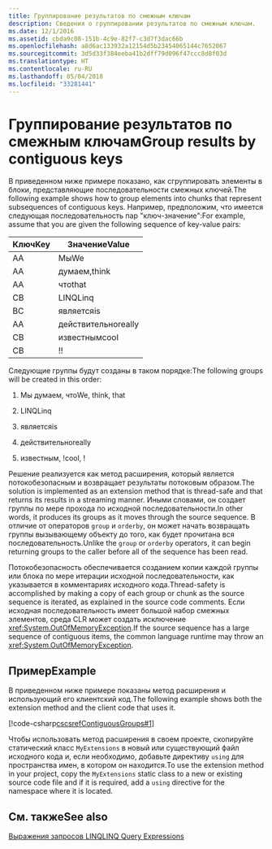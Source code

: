 ```yaml
---
title: Группирование результатов по смежным ключам
description: Сведения о группировании результатов по смежным ключам.
ms.date: 12/1/2016
ms.assetid: cbda9c08-151b-4c9e-82f7-c3d7f3dac66b
ms.openlocfilehash: a8d6ac133932a12154d5b23454065144c7652067
ms.sourcegitcommit: 3d5d33f384eeba41b2dff79d096f47ccc8d8f03d
ms.translationtype: HT
ms.contentlocale: ru-RU
ms.lasthandoff: 05/04/2018
ms.locfileid: "33281441"
---
```

# <a name="group-results-by-contiguous-keys"></a><span data-ttu-id="99882-103">Группирование результатов по смежным ключам</span><span class="sxs-lookup"><span data-stu-id="99882-103">Group results by contiguous keys</span></span>

<span data-ttu-id="99882-104">В приведенном ниже примере показано, как сгруппировать элементы в блоки, представляющие последовательности смежных ключей.</span><span class="sxs-lookup"><span data-stu-id="99882-104">The following example shows how to group elements into chunks that represent subsequences of contiguous keys.</span></span> <span data-ttu-id="99882-105">Например, предположим, что имеется следующая последовательность пар "ключ-значение":</span><span class="sxs-lookup"><span data-stu-id="99882-105">For example, assume that you are given the following sequence of key-value pairs:</span></span>  
  
|<span data-ttu-id="99882-106">Ключ</span><span class="sxs-lookup"><span data-stu-id="99882-106">Key</span></span>|<span data-ttu-id="99882-107">Значение</span><span class="sxs-lookup"><span data-stu-id="99882-107">Value</span></span>|  
|---------|-----------|  
|<span data-ttu-id="99882-108">А</span><span class="sxs-lookup"><span data-stu-id="99882-108">A</span></span>|<span data-ttu-id="99882-109">Мы</span><span class="sxs-lookup"><span data-stu-id="99882-109">We</span></span>|  
|<span data-ttu-id="99882-110">А</span><span class="sxs-lookup"><span data-stu-id="99882-110">A</span></span>|<span data-ttu-id="99882-111">думаем,</span><span class="sxs-lookup"><span data-stu-id="99882-111">think</span></span>|  
|<span data-ttu-id="99882-112">А</span><span class="sxs-lookup"><span data-stu-id="99882-112">A</span></span>|<span data-ttu-id="99882-113">что</span><span class="sxs-lookup"><span data-stu-id="99882-113">that</span></span>|  
|<span data-ttu-id="99882-114">С</span><span class="sxs-lookup"><span data-stu-id="99882-114">B</span></span>|<span data-ttu-id="99882-115">LINQ</span><span class="sxs-lookup"><span data-stu-id="99882-115">Linq</span></span>|  
|<span data-ttu-id="99882-116">В</span><span class="sxs-lookup"><span data-stu-id="99882-116">C</span></span>|<span data-ttu-id="99882-117">является</span><span class="sxs-lookup"><span data-stu-id="99882-117">is</span></span>|  
|<span data-ttu-id="99882-118">А</span><span class="sxs-lookup"><span data-stu-id="99882-118">A</span></span>|<span data-ttu-id="99882-119">действительно</span><span class="sxs-lookup"><span data-stu-id="99882-119">really</span></span>|  
|<span data-ttu-id="99882-120">С</span><span class="sxs-lookup"><span data-stu-id="99882-120">B</span></span>|<span data-ttu-id="99882-121">известным</span><span class="sxs-lookup"><span data-stu-id="99882-121">cool</span></span>|  
|<span data-ttu-id="99882-122">С</span><span class="sxs-lookup"><span data-stu-id="99882-122">B</span></span>|<span data-ttu-id="99882-123">!</span><span class="sxs-lookup"><span data-stu-id="99882-123">!</span></span>|  
  
 <span data-ttu-id="99882-124">Следующие группы будут созданы в таком порядке:</span><span class="sxs-lookup"><span data-stu-id="99882-124">The following groups will be created in this order:</span></span>  
  
1.  <span data-ttu-id="99882-125">Мы думаем, что</span><span class="sxs-lookup"><span data-stu-id="99882-125">We, think, that</span></span>  
  
2.  <span data-ttu-id="99882-126">LINQ</span><span class="sxs-lookup"><span data-stu-id="99882-126">Linq</span></span>  
  
3.  <span data-ttu-id="99882-127">является</span><span class="sxs-lookup"><span data-stu-id="99882-127">is</span></span>  
  
4.  <span data-ttu-id="99882-128">действительно</span><span class="sxs-lookup"><span data-stu-id="99882-128">really</span></span>  
  
5.  <span data-ttu-id="99882-129">известным, !</span><span class="sxs-lookup"><span data-stu-id="99882-129">cool, !</span></span>  
  
 <span data-ttu-id="99882-130">Решение реализуется как метод расширения, который является потокобезопасным и возвращает результаты потоковым образом.</span><span class="sxs-lookup"><span data-stu-id="99882-130">The solution is implemented as an extension method that is thread-safe and that returns its results in a streaming manner.</span></span> <span data-ttu-id="99882-131">Иными словами, он создает группы по мере прохода по исходной последовательности.</span><span class="sxs-lookup"><span data-stu-id="99882-131">In other words, it produces its groups as it moves through the source sequence.</span></span> <span data-ttu-id="99882-132">В отличие от операторов `group` и `orderby`, он может начать возвращать группы вызывающему объекту до того, как будет прочитана вся последовательность.</span><span class="sxs-lookup"><span data-stu-id="99882-132">Unlike the `group` or `orderby` operators, it can begin returning groups to the caller before all of the sequence has been read.</span></span>  
  
 <span data-ttu-id="99882-133">Потокобезопасность обеспечивается созданием копии каждой группы или блока по мере итерации исходной последовательности, как указывается в комментариях исходного кода.</span><span class="sxs-lookup"><span data-stu-id="99882-133">Thread-safety is accomplished by making a copy of each group or chunk as the source sequence is iterated, as explained in the source code comments.</span></span> <span data-ttu-id="99882-134">Если исходная последовательность имеет большой набор смежных элементов, среда CLR может создать исключение <xref:System.OutOfMemoryException>.</span><span class="sxs-lookup"><span data-stu-id="99882-134">If the source sequence has a large sequence of contiguous items, the common language runtime may throw an <xref:System.OutOfMemoryException>.</span></span>  
  
## <a name="example"></a><span data-ttu-id="99882-135">Пример</span><span class="sxs-lookup"><span data-stu-id="99882-135">Example</span></span>  
 <span data-ttu-id="99882-136">В приведенном ниже примере показаны метод расширения и использующий его клиентский код.</span><span class="sxs-lookup"><span data-stu-id="99882-136">The following example shows both the extension method and the client code that uses it.</span></span>  
  
 [!code-csharp[cscsrefContiguousGroups#1](../../../samples/snippets/csharp/concepts/linq/how-to-group-results-by-contiguous-keys_1.cs)]  
  
 <span data-ttu-id="99882-137">Чтобы использовать метод расширения в своем проекте, скопируйте статический класс `MyExtensions` в новый или существующий файл исходного кода и, если необходимо, добавьте директиву `using` для пространства имен, в котором он находится.</span><span class="sxs-lookup"><span data-stu-id="99882-137">To use the extension method in your project, copy the `MyExtensions` static class to a new or existing source code file and if it is required, add a `using` directive for the namespace where it is located.</span></span>  
  
## <a name="see-also"></a><span data-ttu-id="99882-138">См. также</span><span class="sxs-lookup"><span data-stu-id="99882-138">See also</span></span>  
 [<span data-ttu-id="99882-139">Выражения запросов LINQ</span><span class="sxs-lookup"><span data-stu-id="99882-139">LINQ Query Expressions</span></span>](index.md)  
 
